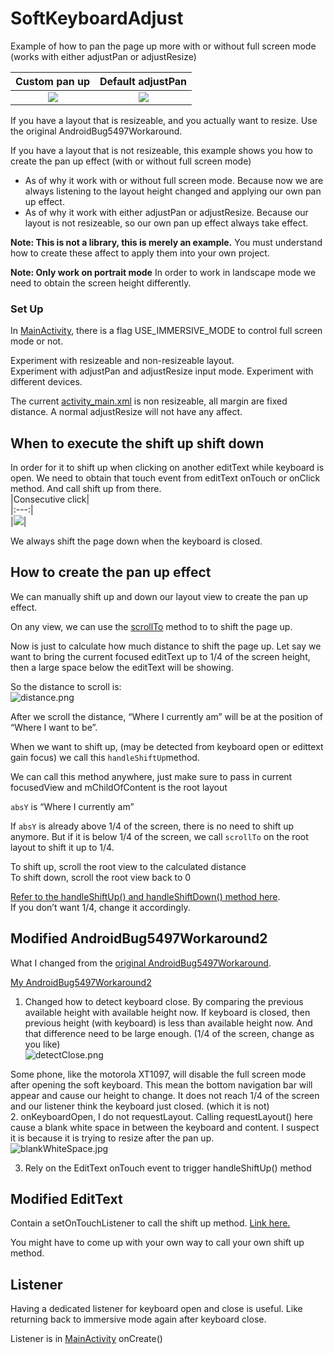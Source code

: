 
# SoftKeyboardAdjust    
Example of how to pan the page up more with or without full screen mode (works with either adjustPan or adjustResize)    
    
|Custom pan up|Default adjustPan|  
|:---:|:---:|   
|![](demo/customPan.gif)|![](demo/defaultPan.gif)|    

If you have a layout that is resizeable, and you actually want to resize. Use the original AndroidBug5497Workaround.   
    
If you have a layout that is not resizeable, this example shows you how to create the pan up effect (with or without full screen mode)    
* As of why it work with or without full screen mode. Because now we are always listening to the layout height changed and applying our own pan up effect.  
* As of why it work with either adjustPan or adjustResize. Because our layout is not resizeable, so our own pan up effect always take effect.  
        
**Note: This is not a library, this is merely an example.** You must understand how to create these affect to apply them into your own project.    
    
**Note: Only work on portrait mode** In order to work in landscape mode we need to obtain the screen height differently.  
    
### Set Up  

In [MainActivity](https://github.com/yatw/SoftKeyboardAdjust/blob/master/app/src/main/java/com/example/softkeyboardadjust/MainActivity.java), there is a flag USE_IMMERSIVE_MODE to control full screen mode or not.    
   
Experiment with resizeable and non-resizeable layout.  
Experiment with adjustPan and adjustResize input mode.
Experiment with different devices.  
    
The current [activity_main.xml](https://github.com/yatw/SoftKeyboardAdjust/blob/master/app/src/main/res/layout/activity_main.xml) is non resizeable, all margin are fixed distance. A normal adjustResize will not have any affect.    
   
## When to execute the shift up shift down    

 In order for it to shift up when clicking on another editText while keyboard is open. We need to obtain that touch event from editText onTouch or onClick method. And call shift up from there.  
|Consecutive click|  
|:---:|  
|![](demo/consecutive.gif)|   
  
We always shift the page down when the keyboard is closed.  
  
## How to create the pan up effect     

We can manually shift up and down our layout view to create the pan up effect.  
  
On any view, we can use the [scrollTo](https://developer.android.com/reference/android/view/View#scrollTo(int,%20int)) method to to shift the page up.  
  
Now is just to calculate how much distance to shift the page up. Let say we want to bring the current focused editText up to 1/4 of the screen height, then a large space below the editText will be showing.  
  
So the distance to scroll is:  
![distance.png](demo/distance.png)  
  
After we scroll the distance, “Where I currently am” will be at the position of “Where I want to be”.  
  
When we want to shift up, (may be detected from keyboard open or edittext gain focus) we call this `handleShiftUp`method.  
  
We can call this method anywhere, just make sure to pass in current focusedView and mChildOfContent is the root layout  
  
`absY` is “Where I currently am”  
  
If `absY` is already above 1/4 of the screen, there is no need to shift up anymore. But if it is below 1/4 of the screen, we call `scrollTo` on the root layout to shift it up to 1/4.  
  
To shift up, scroll the root view to the calculated distance  
To shift down, scroll the root view back to 0  
  
[Refer to the handleShiftUp() and handleShiftDown() method here](https://github.com/yatw/SoftKeyboardAdjust/blob/master/app/src/main/java/com/example/softkeyboardadjust/AndroidBug5497Workaround2.java).   
If you don’t want 1/4, change it accordingly.  
    
    
## Modified AndroidBug5497Workaround2   
What I changed from the [original AndroidBug5497Workaround](https://stackoverflow.com/a/19494006/5777189).  

[My AndroidBug5497Workaround2](https://github.com/yatw/SoftKeyboardAdjust/blob/master/app/src/main/java/com/example/softkeyboardadjust/AndroidBug5497Workaround2.java)    
  
1. Changed how to detect keyboard close. By comparing the previous available height with available height now. If keyboard is closed, then previous height (with keyboard) is less than available height now. And that difference need to be large enough. (1/4 of the screen, change as you like)   
![detectClose.png](demo/detectClose.png)  

Some phone, like the motorola XT1097, will disable the full screen mode after opening the soft keyboard. This mean the bottom navigation bar will appear and cause our height to change. It does not reach 1/4 of the screen and our listener think the keyboard just closed. (which it is not)   
2. onKeyboardOpen, I do not requestLayout. Calling requestLayout() here cause a blank white space in between the keyboard and content. I suspect it is because it is trying to resize after the pan up.  
![blankWhiteSpace.jpg](demo/blankWhiteSpace.jpg)  
  
3. Rely on the EditText onTouch event to trigger handleShiftUp() method  
  
## Modified EditText   
Contain a setOnTouchListener to call the shift up method. [Link here.](https://github.com/yatw/SoftKeyboardAdjust/blob/master/app/src/main/java/com/example/softkeyboardadjust/MyEditText.java)  
  
You might have to come up with your own way to call your own shift up method.  
    
## Listener   
Having a dedicated listener for keyboard open and close is useful. Like returning back to immersive mode again after keyboard close.  
  
Listener is in [MainActivity](https://github.com/yatw/SoftKeyboardAdjust/blob/master/app/src/main/java/com/example/softkeyboardadjust/MainActivity.java) onCreate()    
